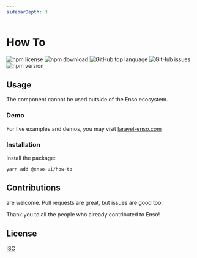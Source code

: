 ```yaml
---
sidebarDepth: 3
---
```


# How To

![npm license](https://img.shields.io/npm/l/@enso-ui/how-to.svg) 
![npm download](https://img.shields.io/npm/dm/@enso-ui/how-to.svg) 
![GitHub top language](https://img.shields.io/github/languages/top/enso-ui/how-to.svg) 
![GitHub issues](https://img.shields.io/github/issues/enso-ui/how-to.svg) 
![npm version](https://img.shields.io/npm/v/@enso-ui/how-to.svg) 

## Usage

The component cannot be used outside of the Enso ecosystem.

### Demo

For live examples and demos, you may visit [laravel-enso.com](https://www.laravel-enso.com)

### Installation

Install the package:
```
yarn add @enso-ui/how-to
```

## Contributions

are welcome. Pull requests are great, but issues are good too.

Thank you to all the people who already contributed to Enso!

## License

[ISC](https://opensource.org/licenses/ISC)
